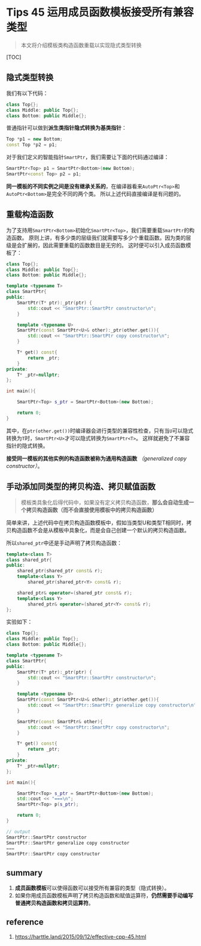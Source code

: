 # Tips 45 运用成员函数模板接受所有兼容类型

>  本文将介绍模板类构造函数重载以实现隐式类型转换

[TOC]

## 隐式类型转换
我们有以下代码：

```cpp
class Top{};
class Middle: public Top{};
class Bottom: public Middle{};
```

普通指针可以做到**派生类指针隐式转换为基类指针**：
```cpp
Top *p1 = new Bottom;
const Top *p2 = p1;
```

对于我们定义的智能指针`SmartPtr`，我们需要让下面的代码通过编译：
```cpp
SmartPtr<Top> p1 = SmartPtr<Bottom>(new Bottom);
SmartPtr<const Top> p2 = p1;
```

**同一模板的不同实例之间是没有继承关系的**，在编译器看来`AutoPtr<Top>`和`AutoPtr<Bottom>`是完全不同的两个类。 所以上述代码直接编译是有问题的。



## 重载构造函数

为了支持用`SmartPtr<Bottom>`初始化`SmartPtr<Top>`，我们需要重载`SmartPtr`的构造函数。 原则上讲，有多少类的层级我们就需要写多少个重载函数。因为类的层级是会扩展的，因此需要重载的函数数目是无穷的。 这时便可以引入成员函数模板了：

```cpp
class Top{};
class Middle: public Top{};
class Bottom: public Middle{};

template <typename T>
class SmartPtr{
public:
    SmartPtr(T* ptr):_ptr(ptr) {
        std::cout << "SmartPtr::SmartPtr constructor\n";
    }

    template <typename U>
    SmartPtr(const SmartPtr<U>& other):_ptr(other.get()){
        std::cout << "SmartPtr::SmartPtr copy constructor\n";
    }

    T* get() const{
        return _ptr;
    }
private:
    T* _ptr=nullptr;
};

int main(){

    SmartPtr<Top> s_ptr = SmartPtr<Bottom>(new Bottom);

    return 0;
}
```

其中，在`ptr(other.get())`时编译器会进行类型的兼容性检查，只有当`U`可以隐式转换为`T`时，`SmartPtr<U>`才可以隐式转换为`SmartPtr<T>`。 这样就避免了不兼容指针的隐式转换。



**接受同一模板的其他实例的构造函数被称为通用构造函数** *（generalized copy constructor）*。




## 手动添加同类型的拷贝构造、拷贝赋值函数
> 模板类具象化后得代码中，如果没有定义拷贝构造函数，**那么会自动生成一个拷贝构造函数（而不会直接使用模板中的拷贝构造函数）**

简单来讲，上述代码中在拷贝构造函数模板中，假如当类型U和类型T相同时，拷贝构造函数不会是从模板中具象化，而是会自己创建一个默认的拷贝构造函数。

所以`shared_ptr`中还是手动声明了拷贝构造函数：
```cpp
template<class T>
class shared_ptr{
public:
    shared_ptr(shared_ptr const& r);
    template<class Y>
        shared_ptr(shared_ptr<Y> const& r);

    shared_ptr& operator=(shared_ptr const& r);
    template<class Y>
        shared_ptr& operator=(shared_ptr<Y> const& r);
};
```


实验如下：
```cpp
class Top{};
class Middle: public Top{};
class Bottom: public Middle{};

template <typename T>
class SmartPtr{
public:
    SmartPtr(T* ptr):_ptr(ptr) {
        std::cout << "SmartPtr::SmartPtr constructor\n";
    }

    template <typename U>
    SmartPtr(const SmartPtr<U>& other):_ptr(other.get()){
        std::cout << "SmartPtr::SmartPtr generalize copy constructor\n";
    }

    SmartPtr(const SmartPtr& other){
        std::cout << "SmartPtr::SmartPtr copy constructor\n";
    }

    T* get() const{
        return _ptr;
    }
private:
    T* _ptr=nullptr;
};

int main(){

    SmartPtr<Top> s_ptr = SmartPtr<Bottom>(new Bottom);
    std::cout << "===\n";
    SmartPtr<Top> p(s_ptr);

    return 0;
}

// output
SmartPtr::SmartPtr constructor
SmartPtr::SmartPtr generalize copy constructor
===
SmartPtr::SmartPtr copy constructor
```





## summary

1. **成员函数模板**可以使得函数可以接受所有兼容的类型（隐式转换）。
2. 如果你用成员函数模板声明了拷贝构造函数和赋值运算符，**仍然需要手动编写普通拷贝构造函数和拷贝运算符**。


## reference
1. https://harttle.land/2015/09/12/effective-cpp-45.html










